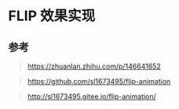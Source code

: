 # FLIP 效果实现

## 参考

> https://zhuanlan.zhihu.com/p/146641652

> https://github.com/sl1673495/flip-animation

> http://sl1673495.gitee.io/flip-animation/